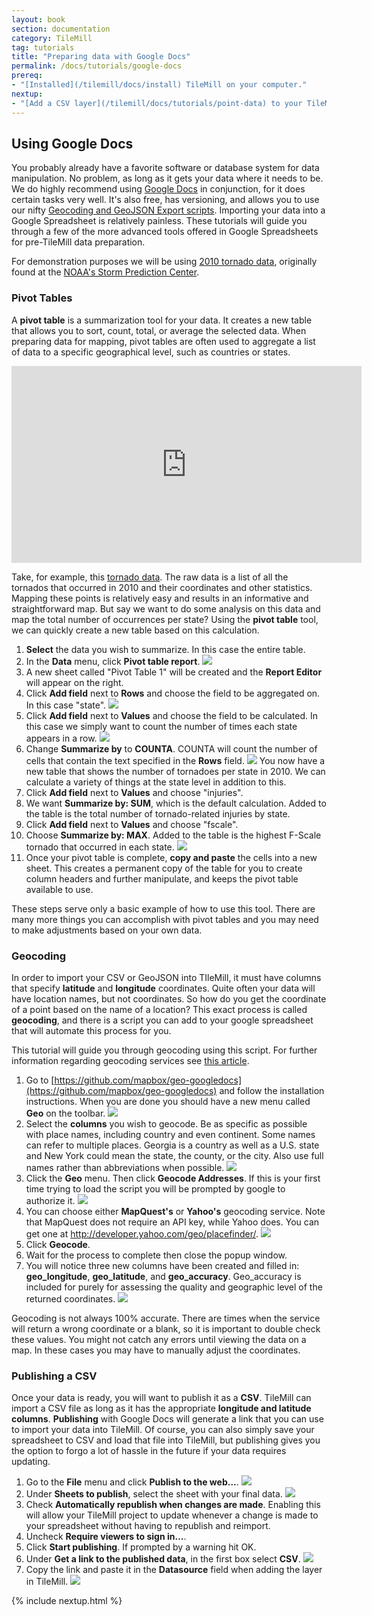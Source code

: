 ```yaml
---
layout: book
section: documentation
category: TileMill
tag: tutorials
title: "Preparing data with Google Docs"
permalink: /docs/tutorials/google-docs
prereq:
- "[Installed](/tilemill/docs/install) TileMill on your computer."
nextup:
- "[Add a CSV layer](/tilemill/docs/tutorials/point-data) to your TileMill project."
---
```


## Using Google Docs
You probably already have a favorite software or database system for data manipulation. No problem, as long as it gets your data where it needs to be. We do highly recommend using [Google Docs](http://docs.google.com) in conjunction, for it does certain tasks very well. It's also free, has versioning, and allows you to use our nifty [Geocoding and GeoJSON Export scripts](https://github.com/mapbox/geo-googledocs). Importing your data into a Google Spreadsheet is relatively painless. These tutorials will guide you through a few of the more advanced tools offered in Google Spreadsheets for pre-TileMill data preparation.

For demonstration purposes we will be using [2010 tornado data](/tilemill/assets/pages/2010_tornadoes.csv), originally found at the [NOAA's Storm Prediction Center](http://www.spc.noaa.gov/wcm/).

### Pivot Tables

A **pivot table** is a summarization tool for your data. It creates a new table that allows you to sort, count, total, or average the selected data. When preparing data for mapping, pivot tables are often used to aggregate a list of data to a specific geographical level, such as countries or states.

<iframe width="560" height="315" src="http://www.youtube.com/embed/giuD7KSmock?rel=0" frameborder="0" allowfullscreen="allowfullscreen"> </iframe>

Take, for example, this [tornado data](/tilemill/assets/pages/2010_tornadoes.csv). The raw data is a list of all the tornados that occurred in 2010 and their coordinates and other statistics. Mapping these points is relatively easy and results in an informative and straightforward map. But say we want to do some analysis on this data and map the total number of occurrences per state? Using the **pivot table** tool, we can quickly create a new table based on this calculation.

1. **Select** the data you wish to summarize. In this case the entire table.
2. In the **Data** menu, click **Pivot table report**.
  ![](/tilemill/assets/pages/googledocs-pivot-1.png)
3. A new sheet called "Pivot Table 1" will be created and the **Report Editor** will appear on the right.
4. Click **Add field** next to **Rows** and choose the field to be aggregated on. In this case "state".
  ![](/tilemill/assets/pages/googledocs-pivot-2.png)
5. Click **Add field** next to **Values** and choose the field to be calculated. In this case we simply want to count the number of times each state appears in a row.
  ![](/tilemill/assets/pages/googledocs-pivot-3.png)
6. Change **Summarize by** to **COUNTA**. COUNTA will count the number of cells that contain the text specified in the **Rows** field.
  ![](/tilemill/assets/pages/googledocs-pivot-4.png)
You now have a new table that shows the number of tornadoes per state in 2010. We can calculate a variety of things at the state level in addition to this.
7. Click **Add field** next to **Values** and choose "injuries".
8. We want **Summarize by: SUM**, which is the default calculation. Added to the table is the total number of tornado-related injuries by state.
9. Click **Add field** next to **Values** and choose "fscale".
10. Choose **Summarize by: MAX**. Added to the table is the highest F-Scale tornado that occurred in each state.
  ![](/tilemill/assets/pages/googledocs-pivot-5.png)
11. Once your pivot table is complete, **copy and paste** the cells into a new sheet. This creates a permanent copy of the table for you to create column headers and further manipulate, and keeps the pivot table available to use.

These steps serve only a basic example of how to use this tool. There are many more things you can accomplish with pivot tables and you may need to make adjustments based on your own data.

### Geocoding

In order to import your CSV or GeoJSON into TIleMill, it must have columns that specify **latitude** and **longitude** coordinates. Quite often your data will have location names, but not coordinates. So how do you get the coordinate of a point based on the name of a location? This exact process is called **geocoding**, and there is a script you can add to your google spreadsheet that will automate this process for you.

This tutorial will guide you through geocoding using this script. For further information regarding geocoding services see [this article](http://support.mapbox.com/kb/preparing-your-geographic-data/geocoding-services).

1. Go to [https://github.com/mapbox/geo-googledocs](https://github.com/mapbox/geo-googledocs) and follow the installation instructions. When you are done you should have a new menu called **Geo** on the toolbar.
  ![](/tilemill/assets/pages/googledocs-geo-1.png)
2. Select the **columns** you wish to geocode. Be as specific as possible with place names, including country and even continent. Some names can refer to multiple places. Georgia is a country as well as a U.S. state and New York could mean the state, the county, or the city. Also use full names rather than abbreviations when possible.
  ![](/tilemill/assets/pages/googledocs-geo-2.png)
3. Click the **Geo** menu. Then click **Geocode Addresses**. If this is your first time trying to load the script you will be prompted by google to authorize it.
  ![](/tilemill/assets/pages/googledocs-geo-3.png)
4. You can choose either **MapQuest's** or **Yahoo's** geocoding service. Note that MapQuest does not require an API key, while Yahoo does. You can get one at http://developer.yahoo.com/geo/placefinder/.
  ![](/tilemill/assets/pages/googledocs-geo-4.png)
5. Click **Geocode**.
6. Wait for the process to complete then close the popup window.
7. You will notice three new columns have been created and filled in: **geo_longitude**, **geo_latitude**, and **geo_accuracy**. Geo_accuracy is included for purely for assessing the quality and geographic level of the returned coordinates.
  ![](/tilemill/assets/pages/googledocs-geo-5.png)

Geocoding is not always 100% accurate. There are times when the service will return a wrong coordinate or a blank, so it is important to double check these values. You might not catch any errors until viewing the data on a map. In these cases you may have to manually adjust the coordinates.

### Publishing a CSV

Once your data is ready, you will want to publish it as a **CSV**. TileMill can import a CSV file as long as it has the appropriate **longitude and latitude columns**. **Publishing** with Google Docs will generate a link that you can use to import your data into TileMill. Of course, you can also simply save your spreadsheet to CSV and load that file into TileMill, but publishing gives you the option to forgo a lot of hassle in the future if your data requires updating.

1. Go to the **File** menu and click **Publish to the web…**.
  ![](/tilemill/assets/pages/googledocs-export-2.png)
2. Under **Sheets to publish**, select the sheet with your final data.
  ![](/tilemill/assets/pages/googledocs-export-3.png)
3. Check **Automatically republish when changes are made**. Enabling this will allow your TileMill project to update whenever a change is made to your spreadsheet without having to republish and reimport.
4. Uncheck **Require viewers to sign in…**.
5. Click **Start publishing**. If prompted by a warning hit OK.
6. Under **Get a link to the published data**, in the first box select **CSV**.
  ![](/tilemill/assets/pages/googledocs-export-4.png)
7. Copy the link and paste it in the **Datasource** field when adding the layer in TileMill.
  ![](/tilemill/assets/pages/googledocs-export-5.png)

{% include nextup.html %}